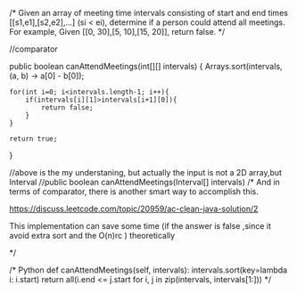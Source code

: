 /*
Given an array of meeting time intervals consisting of start and end times [[s1,e1],[s2,e2],...] (si < ei),
determine if a person could attend all meetings. 
For example, Given [[0, 30],[5, 10],[15, 20]], return false.
*/

//comparator 

public boolean canAttendMeetings(int[][] intervals) {
    Arrays.sort(intervals, (a, b) -> a[0] - b[0]);
 
    for(int i=0; i<intervals.length-1; i++){
        if(intervals[i][1]>intervals[i+1][0]){
            return false;
        }
    }
 
    return true;
}

//above is the my understaning, but actually the input is not a 2D array,but Interval
//public boolean canAttendMeetings(Interval[] intervals) 
/*
And in terms of comparator, there is another smart way to accomplish this.

https://discuss.leetcode.com/topic/20959/ac-clean-java-solution/2

This implementation can save some time (if the answer is false ,since it avoid extra sort and the O(n)rc ) theoretically

*/

/* Python
def canAttendMeetings(self, intervals):
    intervals.sort(key=lambda i: i.start)
    return all(i.end <= j.start for i, j in zip(intervals, intervals[1:]))
*/
